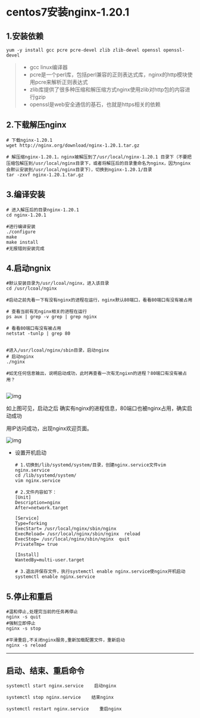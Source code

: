 # centos7安装nginx-1.20.1

## 1.安装依赖

```
yum -y install gcc pcre pcre-devel zlib zlib-devel openssl openssl-devel
```

> - gcc linux编译器
> - pcre是一个perl库，包括perl兼容的正则表达式库，nginx的http模块使用pcre来解析正则表达式
> - zlib库提供了很多种压缩和解压缩方式nginx使用zlib对http包的内容进行gzip
> - openssl是web安全通信的基石，也就是https相关的依赖

## 2.下载解压nginx

```
# 下载nginx-1.20.1
wget http://nginx.org/download/nginx-1.20.1.tar.gz

# 解压缩nginx-1.20.1，nginx被解压到了/usr/local/nginx-1.20.1 目录下（不要把压缩包解压到/usr/local/nginx目录下，或者将解压后的目录重命名为nginx，因为nginx会默认安装到/usr/local/nginx目录下），切换到nginx-1.20.1/目录
tar -zxvf nginx-1.20.1.tar.gz

```

## 3.编译安装

```
# 进入解压后的目录nginx-1.20.1
cd nginx-1.20.1

#进行编译安装
./configure
make
make install
#无报错则安装完成
```

## 4.启动ngnix

```
#默认安装目录为/usr/lcoal/nginx，进入该目录
cd /usr/lcoal/nginx

#启动之前先看一下有没有nginx的进程在运行，nginx默认80端口，看看80端口有没有被占用

# 查看当前有无nginx相关的进程在运行
ps aux | grep -v grep | grep nginx

# 看看80端口有没有被占用
netstat -tunlp | grep 80


#进入/usr/lcoal/nginx/sbin目录，启动nginx
# 启动nginx
./nginx

#如无任何信息输出，说明启动成功，此时再查看一次有无ngixn的进程？80端口有没有被占用？


```

![img](https://i.loli.net/2021/11/25/UrGadPbJDQHNhzB.png)

如上图可见，启动之后 确实有nginx的进程信息，80端口也被nginx占用，确实启动成功

用IP访问成功，出现nginx欢迎页面。

![img](https://i.loli.net/2021/11/25/87hHUawqNlpGFtQ.png)

- 设置开机启动

  ```
  # 1.切换到/lib/systemd/system/目录，创建nginx.service文件vim nginx.service
  cd /lib/systemd/system/
  vim nginx.service
  
  # 2.文件内容如下：
  [Unit]
  Description=nginx 
  After=network.target 
     
  [Service] 
  Type=forking 
  ExecStart= /usr/local/nginx/sbin/nginx
  ExecReload= /usr/local/nginx/sbin/nginx  reload
  ExecStop= /usr/local/nginx/sbin/nginx  quit
  PrivateTmp= true 
     
  [Install] 
  WantedBy=multi-user.target
  
  # 3.退出并保存文件，执行systemctl enable nginx.service使nginx开机启动
  systemctl enable nginx.service
  ```

## 5.停止和重启

```shell
#温和停止,处理完当前的任务再停止
nginx -s quit
#强制立即停止
nginx -s stop

#平滑重启,不关闭nginx服务,重新加载配置文件，重新启动
nginx -s reload   
```

---------------------------------------------

## 启动、结束、重启命令

```shell
systemctl start nginx.service    启动nginx

systemctl stop nginx.service    结束nginx

systemctl restart nginx.service    重启nginx
```
